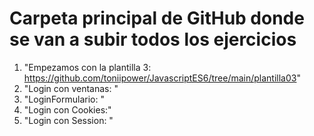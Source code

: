 # Carpeta principal de GitHub donde se van a subir todos los ejercicios

1. "Empezamos con la plantilla 3: https://github.com/toniipower/JavascriptES6/tree/main/plantilla03"
2. "Login con ventanas:  "
3. "LoginFormulario: "
4. "Login con Cookies:"
5. "Login con Session: "